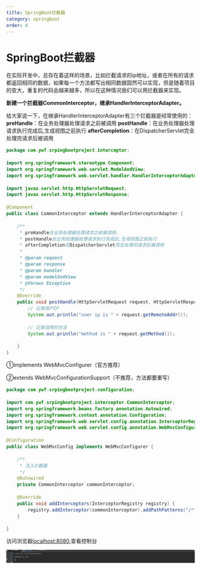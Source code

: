```yaml
---
title: SpringBoot拦截器
category: springboot
order: 4
---
```


# SpringBoot拦截器

在实际开发中，总存在着这样的场景，比如拦截请求的ip地址，或者在所有的请求都返回相同的数据，如果每一个方法都写出相同数据固然可以实现，但是随着项目的变大，重复的代码会越来越多，所以在这种情况我们可以用拦截器来实现。



**新建一个拦截器CommonInterceptor，继承HandlerInterceptorAdapter。**

给大家说一下，在继承HandlerInterceptorAdapter有三个拦截器是经常使用的：
**preHandle**：在业务处理器处理请求之前被调用
**postHandle**：在业务处理器处理请求执行完成后,生成视图之前执行
**afterCompletion**：在DispatcherServlet完全处理完请求后被调用 

```java
package com.ywf.srpingbootproject.interceptor;

import org.springframework.stereotype.Component;
import org.springframework.web.servlet.ModelAndView;
import org.springframework.web.servlet.handler.HandlerInterceptorAdapter;

import javax.servlet.http.HttpServletRequest;
import javax.servlet.http.HttpServletResponse;

@Component
public class CommonInterceptor extends HandlerInterceptorAdapter {

    /**
     * preHandle在业务处理器处理请求之前被调用，
     * postHandle在业务处理器处理请求执行完成后,生成视图之前执行
     * afterCompletion在DispatcherServlet完全处理完请求后被调用
     *
     * @param request
     * @param response
     * @param handler
     * @param modelAndView
     * @throws Exception
     */
    @Override
    public void postHandle(HttpServletRequest request, HttpServletResponse response, Object handler, ModelAndView modelAndView) throws Exception {
        // 记录用户IP
        System.out.println("user ip is " + request.getRemoteAddr());

        // 记录调用的方法
        System.out.println("method is " + request.getMethod());

    }
}
```

①implements WebMvcConfigurer（官方推荐）

②extends WebMvcConfigurationSupport（不推荐，方法都要重写）

```java
package com.ywf.srpingbootproject.configuration;

import com.ywf.srpingbootproject.interceptor.CommonInterceptor;
import org.springframework.beans.factory.annotation.Autowired;
import org.springframework.context.annotation.Configuration;
import org.springframework.web.servlet.config.annotation.InterceptorRegistry;
import org.springframework.web.servlet.config.annotation.WebMvcConfigurer;

@Configuration
public class WebMvcConfig implements WebMvcConfigurer {

    /**
     * 注入拦截器
     */
    @Autowired
    private CommonInterceptor commonInterceptor;

    @Override
    public void addInterceptors(InterceptorRegistry registry) {
        registry.addInterceptor(commonInterceptor).addPathPatterns("/*");
    }

}
```

访问浏览器[localhost:8080](localhost:8080),查看控制台

![img](../../images/springboot/sb10.png)

